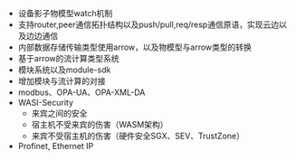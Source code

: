 + 设备影子物模型watch机制
+ 支持router,peer通信拓扑结构以及push/pull,req/resp通信原语，实现云边以及边边通信
+ 内部数据存储传输类型使用arrow，以及物模型与arrow类型的转换
+ 基于arrow的流计算类型系统
+ 模块系统以及module-sdk
+ 增加模块与流计算的对接
+ modbus、OPA-UA、OPA-XML-DA
+ WASI-Security
    + 来宾之间的安全
    + 宿主机不受来宾的伤害（WASM架构）
    + 来宾不受宿主机的伤害（硬件安全SGX、SEV、TrustZone）
+ Profinet, Ethernet IP